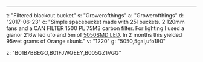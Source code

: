 ---
t: "Filtered blackout bucket"
s: "Growerofthings"
a: "Growerofthings"
d: "2017-06-23"
c: "Simple spacebucket made with 25l buckets. 2 120mm fans and a CAN FILTER 1500 PL 75M3 carbon filter. For lighting I used a gianor 216w led ufo and 5m of <a href='https://amzn.to/30OqRW0'>5050SMD LED</a>. In 2 months this yielded 95wet grams of Orange skunk."
v: "1220"
g: "5050,5gal,ufo180"

z: "B01B7BBEGO,B01FJWQEEY,B005GZ1VGG"
